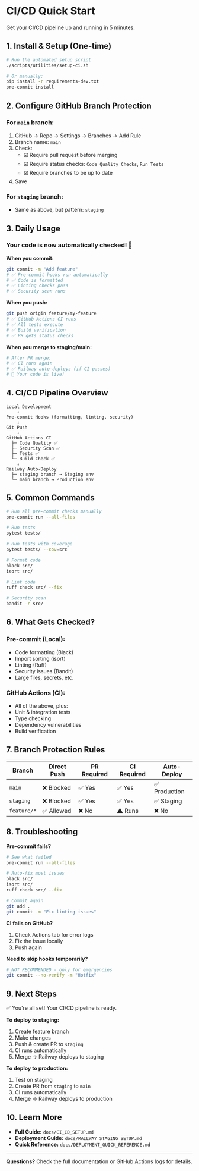 # CI/CD Quick Start

Get your CI/CD pipeline up and running in 5 minutes.

## 1. Install & Setup (One-time)

```bash
# Run the automated setup script
./scripts/utilities/setup-ci.sh

# Or manually:
pip install -r requirements-dev.txt
pre-commit install
```

## 2. Configure GitHub Branch Protection

### For `main` branch:
1. GitHub → Repo → Settings → Branches → Add Rule
2. Branch name: `main`
3. Check:
   - ☑️ Require pull request before merging
   - ☑️ Require status checks: `Code Quality Checks`, `Run Tests`
   - ☑️ Require branches to be up to date
4. Save

### For `staging` branch:
- Same as above, but pattern: `staging`

## 3. Daily Usage

### Your code is now automatically checked! 🎉

**When you commit:**
```bash
git commit -m "Add feature"
# ✅ Pre-commit hooks run automatically
# ✅ Code is formatted
# ✅ Linting checks pass
# ✅ Security scan runs
```

**When you push:**
```bash
git push origin feature/my-feature
# ✅ GitHub Actions CI runs
# ✅ All tests execute
# ✅ Build verification
# ✅ PR gets status checks
```

**When you merge to staging/main:**
```bash
# After PR merge:
# ✅ CI runs again
# ✅ Railway auto-deploys (if CI passes)
# 🚀 Your code is live!
```

## 4. CI/CD Pipeline Overview

```
Local Development
    ↓
Pre-commit Hooks (formatting, linting, security)
    ↓
Git Push
    ↓
GitHub Actions CI
  ├─ Code Quality ✅
  ├─ Security Scan ✅
  ├─ Tests ✅
  └─ Build Check ✅
    ↓
Railway Auto-Deploy
  ├─ staging branch → Staging env
  └─ main branch → Production env
```

## 5. Common Commands

```bash
# Run all pre-commit checks manually
pre-commit run --all-files

# Run tests
pytest tests/

# Run tests with coverage
pytest tests/ --cov=src

# Format code
black src/
isort src/

# Lint code
ruff check src/ --fix

# Security scan
bandit -r src/
```

## 6. What Gets Checked?

### Pre-commit (Local):
- Code formatting (Black)
- Import sorting (isort)
- Linting (Ruff)
- Security issues (Bandit)
- Large files, secrets, etc.

### GitHub Actions (CI):
- All of the above, plus:
- Unit & integration tests
- Type checking
- Dependency vulnerabilities
- Build verification

## 7. Branch Protection Rules

| Branch | Direct Push | PR Required | CI Required | Auto-Deploy |
|--------|------------|-------------|-------------|-------------|
| `main` | ❌ Blocked | ✅ Yes | ✅ Yes | ✅ Production |
| `staging` | ❌ Blocked | ✅ Yes | ✅ Yes | ✅ Staging |
| `feature/*` | ✅ Allowed | ❌ No | ⚠️ Runs | ❌ No |

## 8. Troubleshooting

**Pre-commit fails?**
```bash
# See what failed
pre-commit run --all-files

# Auto-fix most issues
black src/
isort src/
ruff check src/ --fix

# Commit again
git add .
git commit -m "Fix linting issues"
```

**CI fails on GitHub?**
1. Check Actions tab for error logs
2. Fix the issue locally
3. Push again

**Need to skip hooks temporarily?**
```bash
# NOT RECOMMENDED - only for emergencies
git commit --no-verify -m "Hotfix"
```

## 9. Next Steps

✅ You're all set! Your CI/CD pipeline is ready.

**To deploy to staging:**
1. Create feature branch
2. Make changes
3. Push & create PR to `staging`
4. CI runs automatically
5. Merge → Railway deploys to staging

**To deploy to production:**
1. Test on staging
2. Create PR from `staging` to `main`
3. CI runs automatically
4. Merge → Railway deploys to production

## 10. Learn More

- **Full Guide:** `docs/CI_CD_SETUP.md`
- **Deployment Guide:** `docs/RAILWAY_STAGING_SETUP.md`
- **Quick Reference:** `docs/DEPLOYMENT_QUICK_REFERENCE.md`

---

**Questions?** Check the full documentation or GitHub Actions logs for details.
